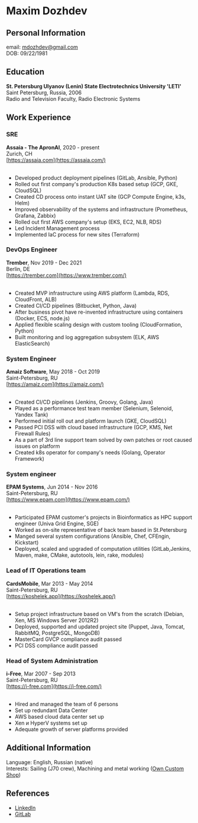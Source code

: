 # Maxim Dozhdev

## Personal Information
email: mdozhdev@gmail.com<br>
DOB: 09/22/1981

## Education
<b>St. Petersburg Ulyanov (Lenin) State Electrotechnics University 'LETI'</b><br>
Saint Petersburg, Russia, 2006<br>
Radio and Television Faculty, Radio Electronic Systems

## Work Experience

### SRE
<b>Assaia - The ApronAI</b>, 2020 - present<br>
Zurich, CH<br>
[https://assaia.com](https://assaia.com/)<br><br>

* Developed product deployment pipelines (GitLab, Ansible, Python)
* Rolled out first company's production K8s based setup (GCP, GKE, CloudSQL)
* Created CD process onto instant UAT site (GCP Compute Engine, k3s, Helm)
* Improved observability of the systems and infrastructure (Prometheus, Grafana, Zabbix)
* Rolled out first AWS company's setup (EKS, EC2, NLB, RDS)
* Led Incident Management process
* Implemented IaC process for new sites (Terraform)

### DevOps Engineer
<b>Trember</b>, Nov 2019 - Dec 2021<br>
Berlin, DE<br>
[https://trember.com](https://www.trember.com/)<br><br>

* Created MVP infrastructure using AWS platform (Lambda, RDS, CloudFront, ALB)
* Created CI/CD pipelines (Bitbucket, Python, Java)
* After business pivot have re-invented infrastructure using containers (Docker, ECS, node.js)
* Applied flexible scaling design with custom tooling (CloudFormation, Python)
* Built monitoring and log aggregation subsystem (ELK, AWS ElasticSearch)

### System Engineer
<b>Amaiz Software</b>, May 2018 - Oct 2019<br>
Saint-Petersburg, RU<br>
[https://amaiz.com](https://amaiz.com/)<br><br>

* Created CI/CD pipelines (Jenkins, Groovy, Golang, Java)
* Played as a performance test team member (Selenium, Selenoid, Yandex Tank)
* Performed initial roll out and platform launch (GKE, CloudSQL)
* Passed PCI DSS with cloud based infrastructure (GCP, KMS, Net Firewall Rules)
* As a part of 3rd line support team solved by own patches or root caused issues on platform
* Created k8s operator for company's needs (Golang, Operator Framework)

### System engineer
<b>EPAM Systems</b>, Jun 2014 - Nov 2016<br>
Saint-Petersburg, RU<br>
[https://www.epam.com](https://www.epam.com/)<br><br>

* Participated EPAM customer's projects in Bioinformatics as HPC support engineer (Univa Grid Engine, SGE)
* Worked as on-site representative of back team based in St.Petersburg
* Manged several system configurations (Ansible, Chef, CFEngin, Kickstart)
* Deployed, scaled and upgraded of computation utilities (GitLab,Jenkins, Maven, make, CMake, autotools, lein, rake, modules)

### Lead of IT Operations team
<b>CardsMobile</b>, Mar 2013 - May 2014<br>
Saint-Petersburg, RU<br>
[https://koshelek.app](https://koshelek.app/)<br><br>

* Setup project infrastructure based on VM's from the scratch (Debian, Xen, MS Windows Server 2012R2)
* Deployed, supported and updated project site (Puppet, Java, Tomcat, RabbitMQ, PostgreSQL, MongoDB)
* MasterCard GVCP compliance audit passed
* PCI DSS compliance audit passed

### Head of System Administration
<b>i-Free</b>, Mar 2007 - Sep 2013<br>
Saint-Petersburg, RU<br>
[https://i-free.com](https://i-free.com/)<br><br>

* Hired and managed the team of 6 persons
* Set up redundant Data Center
* AWS based cloud data center set up
* Xen и HyperV systems set up
* Adequate growth of server platforms provided

## Additional Information
Language: English, Russian (native)<br>
Interests: Sailing (J70 crew), Machining and metal working ([Own Custom Shop](https://www.instagram.com/steel_arts/))

## References
* [LinkedIn](https://www.linkedin.com/in/maximdozhdev/)
* [GitLab](https://gitlab.com/mdozhdev)